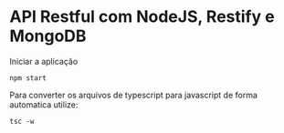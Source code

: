 # API Restful com NodeJS, Restify e MongoDB



Iniciar a aplicação

```
npm start 
```

Para converter os arquivos de typescript para javascript de forma automatica utilize: 

```
tsc -w
```